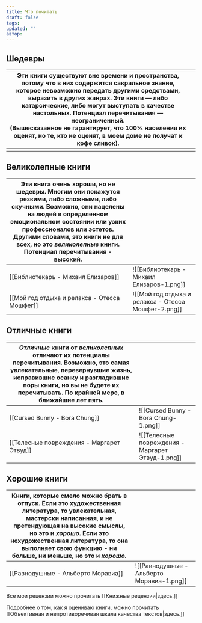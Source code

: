 ```yaml
---
title: Что почитать
draft: false
tags: 
updated: ""
автор:
---
```

## Шедевры

| Эти книги существуют вне времени и пространства, потому что в них содержится сакральное знание, которое невозможно передать другими средствами, выразить в других жанрах. Эти книги — либо катарсические, либо могут выступать в качестве настольных. Потенциал перечитывания — неограниченный.  <br>(Вышесказанное не гарантирует, что 100% населения их оценят, но те, кто не оценят, в моем доме не получат к кофе сливок).   |     |
| -------------------------------------------------------------------------------------------------------------------------------------------------------------------------------------------------------------------------------------------------------------------------------------------------------------------------------------------------------------------------------------------------------------------------------- | --- |
|                                                                                                                                                                                                                                                                                                                                                                                                                                  |     |

## Великолепные книги

| Эти книга очень хороши, но не шедевры. Многим они покажутся резкими, либо сложными, либо скучными. Возможно, они нацелены на людей в определенном эмоциональном состоянии или узких профессионалов или эстетов. Другими словами, это книги не для всех, но это _великолепные_ книги. Потенциал перечитывания - высокий. |                                                     |
| ----------------------------------------------------------------------------------------------------------------------------------------------------------------------------------------------------------------------------------------------------------------------------------------------------------------------- | --------------------------------------------------- |
| [[Библиотекарь - Михаил Елизаров]]                                                                                                                                                                                                                                                                                      | ![[Библиотекарь - Михаил Елизаров-1.png]]           |
| [[Мой год отдыха и релакса - Отесса Мошфег]]                                                                                                                                                                                                                                                                            | ![[Мой год отдыха и релакса - Отесса Мошфег-2.png]] |

## Отличные книги

| _Отличные_ книги от _великолепных_ отличают их потенциалы перечитывания. Возможно, это самая увлекательные, перевернувшие жизнь, исправившие осанку и разгладившие поры книги, но вы не будете их перечитывать. По крайней мере, в ближайшие лет пять. |                                                   |
| ------------------------------------------------------------------------------------------------------------------------------------------------------------------------------------------------------------------------------------------------------ | ------------------------------------------------- |
| [[Cursed Bunny - Bora Chung]]                                                                                                                                                                                                                          | ![[Cursed Bunny - Bora Chung-1.png]]              |
| [[Телесные повреждения  - Маргарет Этвуд]]                                                                                                                                                                                                             | ![[Телесные повреждения  - Маргарет Этвуд-1.png]] |

## Хорошие книги

| Книги, которые смело можно брать в отпуск. Если это художественная литература, то увлекательная, мастерски написанная, и не претендующая на высокие смыслы, но это и _хорошо_. Если это нехудожественная литература, то она выполняет свою функцию - ни больше, ни меньше, но это и _хорошо._ |                                           |
| --------------------------------------------------------------------------------------------------------------------------------------------------------------------------------------------------------------------------------------------------------------------------------------------- | ----------------------------------------- |
| [[Равнодушные - Альберто Моравиа]]                                                                                                                                                                                                                                                            | ![[Равнодушные - Альберто Моравиа-1.png]] |



Все мои рецензии можно прочитать [[Книжные рецензии|здесь.]]

Подробнее о том, как я оцениваю книги, можно прочитать [[Объективная и непротиворечивая шкала качества текстов|здесь.]]
